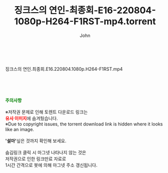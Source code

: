 ﻿---
layout: post
title:  "징크스의 연인-최종회-E16-220804-1080p-H264-F1RST-mp4.torrent"
author: John
categories: [ 드라마 ]
tags: [  ]
image:  
description: "징크스의 연인-최종회-E16-220804-1080p-H264-F1RST-mp4 torrent 정보 공유"
toc: true
toc_sticky: true
---

<br>
<div class="view-img">
<a class="view_image" href="http://torrentmobile61.com/bbs/view_image.php?fn=%2Fdata%2Ffile%2Fdrama%2F1742003963_SaomNxKY_c78106f18b52f946028defb397b4d35ae549a7e0.jpg" target="_blank"><img alt="" class="img-tag" content="http://torrentmobile61.com/data/file/drama/1742003963_SaomNxKY_c78106f18b52f946028defb397b4d35ae549a7e0.jpg" itemprop="image" src="http://torrentmobile61.com/data/file/drama/thumb-1742003963_SaomNxKY_c78106f18b52f946028defb397b4d35ae549a7e0_835x2212.jpg"/></a></div><div class="view-content" itemprop="description">
<p>징크스의 연인.최종회.E16.220804.1080p.H264-F1RST.mp4<br/></p> </div>
    
<br><br><br>
<p data-ke-size="size16"><b><span style="color: green;">주의사항</span></b><br /><br />※저작권 문제로 인해 토렌트 다운로드 링크는<br /><b><span style="color: red;">유사 이미지</span></b>에 숨겨뒀습니다.<br />※Due to copyright issues, the torrent download link is hidden where it looks like an image.<br /><br /><b>'설마'</b>싶은 것까지 확인해 보세요.<br /><br />숨김링크 클릭 시 마그넷 나타나지 않는 것은<br />저작권으로 인한 링크만료 자료로<br />1시간 간격으로 봇에 의해 마그넷 주소 갱신됩니다.</p>
